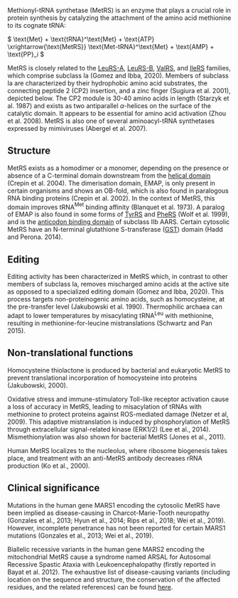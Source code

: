 
Methionyl-tRNA synthetase (MetRS) is an enzyme that plays a crucial role in protein synthesis by catalyzing the attachment of the amino acid methionine to its cognate tRNA:





$ \text{Met} + \text{tRNA}^\text{Met} + \text{ATP} \xrightarrow{\text{MetRS}} \text{Met-tRNA}^\text{Met} + \text{AMP} + \text{PP}_i  $



MetRS is closely related to the [LeuRS-A](/class1/leu2), [LeuRS-B](/class1/leu1), [ValRS](/class1/val), and [IleRS](/class1/ile) families, which comprise subclass Ia (Gomez and Ibba, 2020).
Members of subclass Ia are characterized by their hydrophobic amino acid substrates, the connecting peptide 2 (CP2) insertion, and a zinc finger (Sugiura et al. 2001), depicted below. 
The CP2 module is 30-40 amino acids in length (Starzyk et al. 1987) and exists as two antiparallel $\alpha$-helices on the surface of the catalytic domain. 
It appears to be essential for amino acid activation (Zhou et al. 2008).
MetRS is also one of several aminoacyl-tRNA synthetases expressed by mimiviruses (Abergel et al. 2007).



## Structure

MetRS exists as a homodimer or a monomer, depending on the presence or absence of a C-terminal domain downstream from the [helical domain](/d/crimvlg) (Crepin et al. 2004). 
The dimerisation domain, EMAP, is only present in certain organisms and shows an OB-fold, which is also found in paralogous RNA binding proteins (Crepin et al. 2002). 
In the context of MetRS, this domain improves tRNA$^\text{Met}$ binding affinity (Blanquet et al. 1973). 
A paralog of EMAP is also found in some forms of [TyrRS](/class1/tyr) and [PheRS](/class2/phe2) (Wolf et al. 1999), and is the [anticodon binding domain](/d/dnk) of subclass IIb AARS.
Certain cytosolic MetRS have an N-terminal glutathione S-transferase ([GST](/d/GST)) domain (Hadd and Perona. 2014).




## Editing

Editing activity has been characterized in MetRS which, in contrast to other members of subclass Ia, removes mischarged amino acids at the active site as opposed to a specialized editing domain (Gomez and Ibba, 2020). 
This process targets non-proteinogenic amino acids, such as homocysteine, at the pre-transfer level (Jakubowski et al. 1990).
Thermophilic archaea can adapt to lower temperatures by misacylating tRNA$^\text{Leu}$ with methionine, resulting in methionine-for-leucine mistranslations (Schwartz and Pan 2015).



## Non-translational functions

Homocysteine thiolactone is produced by bacterial and eukaryotic MetRS to prevent translational incorporation of homocysteine into proteins (Jakubowski, 2000). 

Oxidative stress and immune-stimulatory Toll-like receptor activation cause a loss of accuracy in MetRS, leading to misacylation of tRNAs with methionine to protect proteins against ROS-mediated damage (Netzer et al, 2009). This adaptive mistranslation is induced by phosphorylation of MetRS through extracellular signal-related kinase (ERK1/2) (Lee et al., 2014). Mismethionylation was also shown for bacterial MetRS (Jones et al., 2011).  

Human MetRS localizes to the nucleolus, where ribosome biogenesis takes place, and treatment with an anti-MetRS antibody decreases rRNA production (Ko et al., 2000). 

## Clinical significance
Mutations in the human gene MARS1 encoding the cytosolic MetRS have been implied as disease-causing in Charcot-Marie-Tooth neuropathy (Gonzales et al., 2013; Hyun et al., 2014; Rips et al., 2018; Wei et al., 2019). However, incomplete penetrance has not been reported for certain MARS1 mutations (Gonzales et al., 2013; Wei et al., 2019). 

Biallelic recessive variants in the human gene MARS2 encoding the mitochondrial MetRS cause a syndrome named ARSAL for Autosomal Recessive Spastic Ataxia with Leukoencephalopathy (firstly reported in Bayat et al. 2012). The exhaustive list of disease-causing variants (including location on the sequence and structure, the conservation of the affected residues, and the related references) can be found [here](http://misynpat.org/misynpat/PageMaker.rvt?name=MARS2).





